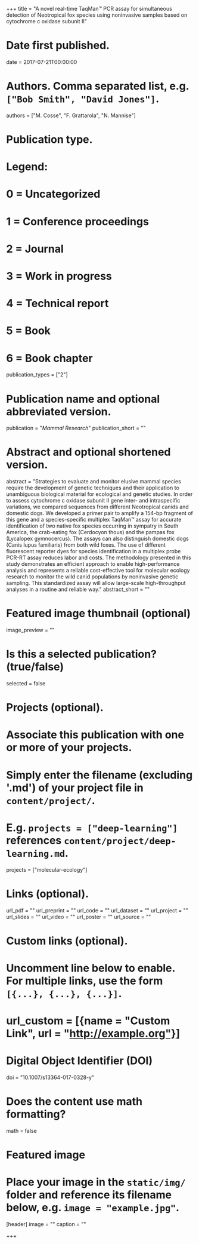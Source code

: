 +++
title = "A novel real-time TaqMan™ PCR assay for simultaneous detection of Neotropical fox species using noninvasive samples based on cytochrome c oxidase subunit II"

# Date first published.
date = 2017-07-21T00:00:00

# Authors. Comma separated list, e.g. `["Bob Smith", "David Jones"]`.
authors = ["M. Cosse", "F. Grattarola", "N. Mannise"]

# Publication type.
# Legend:
# 0 = Uncategorized
# 1 = Conference proceedings
# 2 = Journal
# 3 = Work in progress
# 4 = Technical report
# 5 = Book
# 6 = Book chapter
publication_types = ["2"]

# Publication name and optional abbreviated version.
publication = "*Mammal Research*"
publication_short = ""

# Abstract and optional shortened version.
abstract = "Strategies to evaluate and monitor elusive mammal species require the development of genetic  techniques and their application to unambiguous biological material for ecological and genetic studies. In order to assess cytochrome c oxidase subunit II gene inter- and intraspecific variations, we compared sequences from different Neotropical canids and domestic dogs. We developed a primer pair to amplify a 154-bp fragment of this gene and a species-specific multiplex TaqMan™ assay for accurate identification of two native fox species occurring in sympatry in South America, the crab-eating fox (Cerdocyon thous) and the pampas fox (Lycalopex gymnocercus). The assays can also distinguish domestic dogs (Canis lupus familiaris) from both wild foxes. The use of different fluorescent reporter dyes for species identification in a multiplex probe PCR-RT assay reduces labor and costs. The methodology presented in this study demonstrates an efficient approach to enable high-performance analysis and represents a reliable cost-effective tool for molecular ecology research to monitor the wild canid populations by noninvasive genetic sampling. This standardized assay will allow large-scale high-throughput analyses in a routine and reliable way."
abstract_short = ""

# Featured image thumbnail (optional)
image_preview = ""

# Is this a selected publication? (true/false)
selected = false

# Projects (optional).
#   Associate this publication with one or more of your projects.
#   Simply enter the filename (excluding '.md') of your project file in `content/project/`.
#   E.g. `projects = ["deep-learning"]` references `content/project/deep-learning.md`.
projects = ["molecular-ecology"]

# Links (optional).
url_pdf = ""
url_preprint = ""
url_code = ""
url_dataset = ""
url_project = ""
url_slides = ""
url_video = ""
url_poster = ""
url_source = ""

# Custom links (optional).
#   Uncomment line below to enable. For multiple links, use the form `[{...}, {...}, {...}]`.
# url_custom = [{name = "Custom Link", url = "http://example.org"}]

# Digital Object Identifier (DOI)
doi = "10.1007/s13364-017-0328-y"

# Does the content use math formatting?
math = false

# Featured image
# Place your image in the `static/img/` folder and reference its filename below, e.g. `image = "example.jpg"`.
[header]
image = ""
caption = ""

+++
